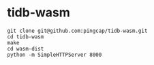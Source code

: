 # tidb-wasm

```shell
git clone git@github.com:pingcap/tidb-wasm.git
cd tidb-wasm
make
cd wasm-dist
python -m SimpleHTTPServer 8000
```
